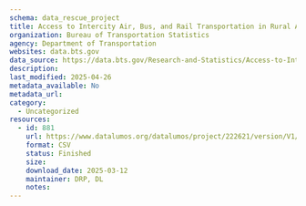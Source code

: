 ```yaml
---
schema: data_rescue_project 
title: Access to Intercity Air, Bus, and Rail Transportation in Rural Areas
organization: Bureau of Transportation Statistics
agency: Department of Transportation
websites: data.bts.gov
data_source: https://data.bts.gov/Research-and-Statistics/Access-to-Intercity-Air-Bus-and-Rail-Transportatio/m2bh-93w3/about_data
description: 
last_modified: 2025-04-26
metadata_available: No
metadata_url: 
category:
  - Uncategorized
resources:
  - id: 881
    url: https://www.datalumos.org/datalumos/project/222621/version/V1/view
    format: CSV
    status: Finished
    size: 
    download_date: 2025-03-12
    maintainer: DRP, DL
    notes: 
---
```

